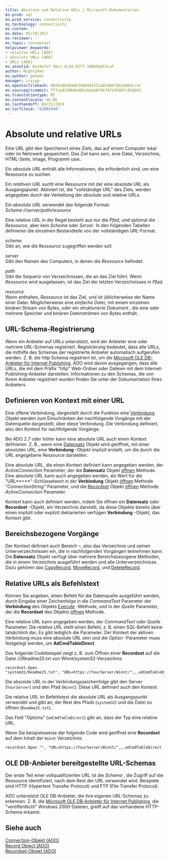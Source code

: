 ```yaml
---
title: Absolute und Relative URLs | Microsoft-Dokumentation
ms.prod: sql
ms.prod_service: connectivity
ms.technology: connectivity
ms.custom: ''
ms.date: 01/19/2017
ms.reviewer: ''
ms.topic: conceptual
helpviewer_keywords:
- relative URLs [ADO]
- absolute URLs [ADO]
- URLs [ADO]
ms.assetid: 6a34a7ef-50cc-4c3d-82f7-106b9a8f3caf
author: MightyPen
ms.author: genemi
manager: craigg
ms.openlocfilehash: 802838b50a663d98441512a8548bf9b2e883cc4c
ms.sourcegitcommit: f7fced330b64d6616aeb8766747295807c92dd41
ms.translationtype: MT
ms.contentlocale: de-DE
ms.lasthandoff: 04/23/2019
ms.locfileid: "62802940"
---
```

# <a name="absolute-and-relative-urls"></a>Absolute und relative URLs
Eine URL gibt den Speicherort eines Ziels, das auf einem Computer lokal oder im Netzwerk gespeichert. Das Ziel kann sein, eine Datei, Verzeichnis, HTML-Seite, Image, Programm usw.*.*  
  
 Ein *absolute URL* enthält alle Informationen, die erforderlich sind, um eine Ressource zu suchen.  
  
 Ein *relativen URL* sucht eine Ressource mit der eine absolute URL als Ausgangspunkt. Aktiviert ist, die "vollständige URL" des Ziels, werden angegeben durch die Verkettung der absolute und relative URLs.  
  
 Ein *absolute URL* verwendet das folgende Format: *Scheme://server/path/resource*  
  
 Eine relative URL in der Regel besteht aus nur die *Pfad*, und optional die *Ressource*, aber kein *Schema* oder *Server*. In den folgenden Tabellen definieren die einzelnen Bestandteile von der vollständigen URL-Format.  
  
 *scheme*  
 Gibt an, wie die *Ressource* zugegriffen werden soll.  
  
 *server*  
 Gibt den Namen des Computers, in denen die *Ressource* befindet.  
  
 *path*  
 Gibt die Sequenz von Verzeichnissen, die an das Ziel führt. Wenn *Ressource* wird ausgelassen, ist das Ziel der letzten Verzeichnisses in *Pfad*.  
  
 *resource*  
 Wenn enthalten, *Ressource* ist das Ziel, und ist üblicherweise der Name einer Datei. Möglicherweise eine *einfache Datei,* mit einem einzelnen binären Stream von Bytes, oder ein *strukturierte Dokument* , die eine oder mehrere Speicher und binären Datenströmen von Bytes enthält.  
  
## <a name="url-scheme-registration"></a>URL-Schema-Registrierung  
 Wenn ein Anbieter auf URLs unterstützt, wird der Anbieter eine oder mehrere URL-Schemas registriert. Registrierung bedeutet, dass alle URLs, die mithilfe des Schemas der registrierte Anbieter automatisch aufgerufen werden. Z. B. die *http* Schema registriert ist, um die [Microsoft OLE DB-Anbieter für Internet Publishing](../../../ado/guide/appendixes/microsoft-ole-db-provider-for-internet-publishing.md). ADO wird davon ausgegangen, dass alle URLs, die mit dem Präfix "http" Web-Ordner oder Dateien mit dem Internet-Publishing-Anbieter darstellen. Informationen zu den Schemas, die von Ihrem Anbieter registriert wurden finden Sie unter der Dokumentation Ihres Anbieters.  
  
## <a name="defining-context-with-a-url"></a>Definieren von Kontext mit einer URL  
 Eine offene Verbindung, dargestellt durch die Funktion eine [Verbindung](../../../ado/reference/ado-api/connection-object-ado.md) Objekt werden zum Einschränken der nachfolgende Vorgänge mit der Datenquelle dargestellt, über diese Verbindung. Die Verbindung definiert, also den Kontext für nachfolgende Vorgänge.  
  
 Bei ADO 2.7 oder höher kann eine absolute URL auch einen Kontext definieren. Z. B., wenn eine [Datensatz](../../../ado/reference/ado-api/record-object-ado.md) Objekt wird geöffnet, mit einer absoluten URL, eine **Verbindung** -Objekt implizit erstellt, um die durch die URL angegebene Ressource darstellen.  
  
 Eine absolute URL, die einen Kontext definiert kann angegeben werden, der *ActiveConnection* Parameter, der die **Datensatz** Objekt [öffnen](../../../ado/reference/ado-api/open-method-ado-record.md) Methode. Eine absolute URL kann auch angegeben werden, als Wert für die "URL**=**"-Schlüsselwort in der **Verbindung** Objekt [öffnen](../../../ado/reference/ado-api/open-method-ado-connection.md) Methode  *"ConnectionString"* Parameter, und die [Recordset](../../../ado/reference/ado-api/recordset-object-ado.md) Objekt [öffnen](../../../ado/reference/ado-api/open-method-ado-recordset.md) Methode *ActiveConnection* Parameter.  
  
 Kontext kann auch definiert werden, indem Sie öffnen ein **Datensatz** oder **Recordset** -Objekt, ein Verzeichnis darstellt, da diese Objekte bereits über einen implizit oder explizit deklarierten verfügen **Verbindung**  -Objekt, das Kontext gibt.  
  
## <a name="scoped-operations"></a>Bereichsbezogene Vorgänge  
 Der Kontext definiert auch Bereich –, also das Verzeichnis und seinen Unterverzeichnissen ein, die in nachfolgenden Vorgängen teilnehmen kann. Die **Datensatz** Objekt verfügt über mehrere Bereichsbezogene Methoden, die in einem Verzeichnis ausgeführt werden und alle Unterverzeichnisse. Dazu gehören das [CopyRecord](../../../ado/reference/ado-api/copyrecord-method-ado.md), [MoveRecord](../../../ado/reference/ado-api/moverecord-method-ado.md), und [DeleteRecord](../../../ado/reference/ado-api/deleterecord-method-ado.md).  
  
## <a name="relative-urls-as-command-text"></a>Relative URLs als Befehlstext  
 Können Sie angeben, einen Befehl für die Datenquelle ausgeführt werden, durch Eingabe einer Zeichenfolge in die *CommandText* Parameter der **Verbindung** des Objekts [Execute](../../../ado/reference/ado-api/execute-method-ado-connection.md) -Methode, und in der  *Quelle* Parameter, der die **Recordset** des Objekts [öffnen](../../../ado/reference/ado-api/open-method-ado-recordset.md) Methode.  
  
 Eine relative URL kann angegeben werden, der *CommandText* oder *Quelle* Parameter. Die relative URL stellt einen Befehl, z. B. einen SQL-Befehl keine tatsächlich dar; Es gibt lediglich die Parameter. Der Kontext der aktiven Verbindung muss eine absolute URL sein und die *Option* -Parameter muss festgelegt werden, um **AdCmdTableDirect**.  
  
 Das folgende Codebeispiel zeigt z. B. zum Öffnen einer **Recordset** auf die Datei ///Readme25.txt von Winnt/system32-Verzeichnis:  
  
```  
recordset.Open "system32/Readme25.txt", "URL=https://YourServer/Winnt/",,,adCmdTableDirect  
```  
  
 Die absolute URL in der Verbindungszeichenfolge gibt den Server (`YourServer`) und den Pfad (`Winnt`). Diese URL definiert auch den Kontext.  
  
 Die relative URL im Befehlstext die absolute URL als Ausgangspunkt verwendet und gibt an, der Rest des Pfads (`system32`) und die Datei zu öffnen (`Readme25.txt`).  
  
 Das Feld "Options" (`adCmdTableDirect`) gibt an, dass der Typ eine relative URL.  
  
 Wenn Sie beispielsweise der folgende Code wird geöffnet eine **Recordset** auf dem Inhalt der `Winnt` Verzeichnis:  
  
```  
recordset.Open "", "URL=https://YourServer/Winnt/",,,adCmdTableDirect  
```  
  
## <a name="ole-db-provider-supplied-url-schemes"></a>OLE DB-Anbieter bereitgestellte URL-Schemas  
 Der erste Teil einer vollqualifizierten URL ist die *Schema* , die Zugriff auf die Ressource identifiziert, nach dem Rest der URL verwendet wird. Beispiele sind HTTP (Hypertext Transfer Protocol) und FTP (File Transfer Protocol).  
  
 ADO unterstützt OLE DB-Anbieter, die ihre eigenen URL-Schemas zu erkennen. Z. B. die [Microsoft OLE DB-Anbieter für Internet Publishing](../../../ado/guide/appendixes/microsoft-ole-db-provider-for-internet-publishing.md)*,* die "veröffentlicht" Windows 2000-Dateien, greift auf das vorhandene HTTP-Schema erkannt.  
  
## <a name="see-also"></a>Siehe auch  
 [Connection-Objekt (ADO)](../../../ado/reference/ado-api/connection-object-ado.md)   
 [Record Object (ADO)](../../../ado/reference/ado-api/record-object-ado.md)   
 [Recordset-Objekt (ADO)](../../../ado/reference/ado-api/recordset-object-ado.md)
